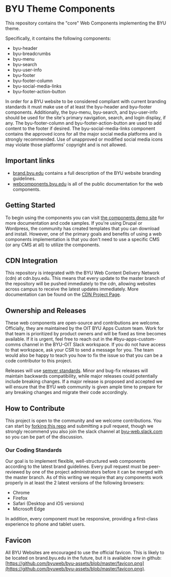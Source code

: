 # BYU Theme Components

This repository contains the "core" Web Components implementing the BYU theme.

Specifically, it contains the following components:
* byu-header
* byu-breadcrumbs
* byu-menu
* byu-search
* byu-user-info
* byu-footer
* byu-footer-column
* byu-social-media-links
* byu-footer-action-button

In order for a BYU website to be considered compliant with current branding standards it must make use of at least the 
byu-header and byu-footer components. Additionally, the byu-menu, byu-search, and byu-user-info should be used for the 
site's primary navigation, search, and login display, if any. The byu-footer-column and byu-footer-action-button are 
used to add content to the footer if desired. The byu-social-media-links component contains the approved icons for all 
the major social media platforms and is strongly recommended. Use of unapproved or modified social media icons may 
violate those platforms' copyright and is not allowed.

## Important links

- [brand.byu.edu](http://brand.byu.edu) contains a full description of the BYU website branding guidelines.
- [webcomponents.byu.edu](https://webcomponents.byu.edu) is all of the public documentation for the web components.

## Getting Started

To begin using the components you can visit [the components demo site](http://webcomponents.byu.edu/) for more 
documentation and code samples. If you're using Drupal or Wordpress, the community has created templates that you can 
download and install. However, one of the primary goals and benefits of using a web components implementation is that 
you don't need to use a specific CMS (or any CMS at all) to utilize the components.

## CDN Integration

This repository is integrated with the BYU Web Content Delivery Network (cdn) at cdn.byu.edu. This means that every 
update to the master branch of the repository will be pushed immediately to the cdn, allowing websites across campus to 
receive the latest updates immediately. More documentation can be found on the 
[CDN Project Page](https://github.com/byuweb/web-cdn).  

## Ownership and Releases

These web components are open-source and contributions are welcome. Officially, they are maintained by the OIT BYU Apps 
Custom team. Work for that team is prioritized by product owners and will be fixed as time becomes available. If it is 
urgent, feel free to reach out in the #byu-apps-custom-comms channel in the BYU-OIT Slack workspace. If you do not have 
access to that workspace, ask your CSR to send a message for you. The team would also be happy to teach you how to fix 
the issue so that you can be a code contributor to this project.

Releases will use [semver standards](http://semver.org/). Minor and bug-fix releases will maintain backwards 
compatibility, while major releases could potentially include breaking changes. If a major release is proposed and 
accepted we will ensure that the BYU web community is given ample time to prepare for any breaking changes and migrate 
their code accordingly. 

## How to Contribute

This project is open to the community and we welcome contributions. You can start by 
[forking this repo](https://help.github.com/articles/fork-a-repo/) and submitting a pull request, though we strongly 
recommend you also join the slack channel at [byu-web.slack.com](http://byu-web.slack.com) so you can be part of the 
discussion.

### Our Coding Standards
Our goal is to implement flexible, well-structured web components according to the latest brand guidelines. Every pull 
request must be peer-reviewed by one of the project administrators before it can be merged with the master branch. As 
of this writing we require that any components work properly in at least the 2 latest versions of the following 
browsers:

* Chrome
* Firefox
* Safari (Desktop and iOS versions)
* Microsoft Edge

In addition, every component must be responsive, providing a first-class experience to phone and tablet users.

## Favicon

All BYU Websites are encouraged to use the official favicon. This is likely to be located on brand.byu.edu in the 
future, but it is available now in github: 
[https://github.com/byuweb/byu-assets/blob/master/favicon.png](https://github.com/byuweb/byu-assets/blob/master/favicon.png).
